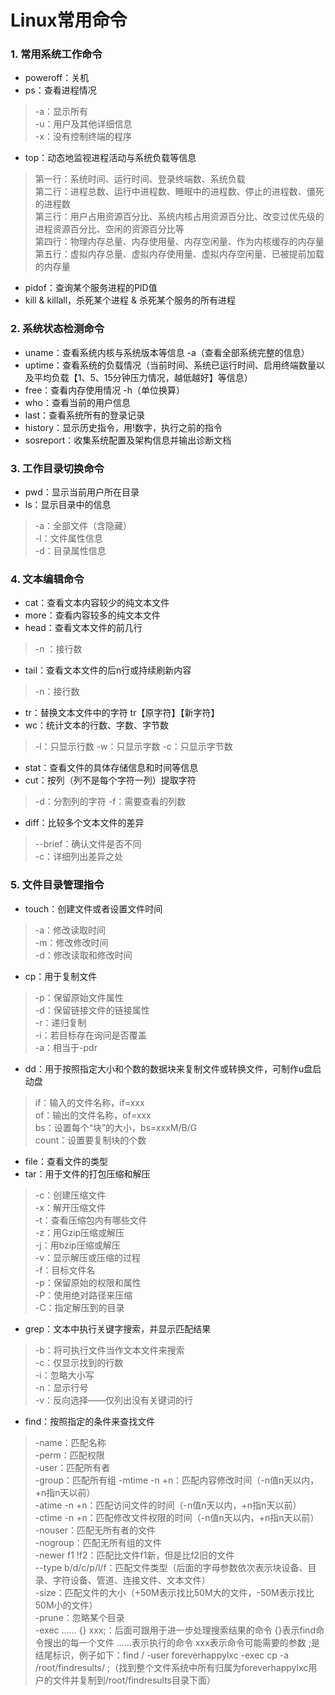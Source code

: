 # Linux常用命令
### 1. 常用系统工作命令
- poweroff：关机
- ps：查看进程情况
> -a：显示所有  
> -u：用户及其他详细信息  
> -x：没有控制终端的程序  
- top：动态地监视进程活动与系统负载等信息
> 第一行：系统时间、运行时间、登录终端数、系统负载  
> 第二行：进程总数、运行中进程数、睡眠中的进程数、停止的进程数、僵死的进程数  
> 第三行：用户占用资源百分比、系统内核占用资源百分比、改变过优先级的进程资源百分比、空闲的资源百分比等  
> 第四行：物理内存总量、内存使用量、内存空闲量、作为内核缓存的内存量  
> 第五行：虚拟内存总量、虚拟内存使用量、虚拟内存空闲量、已被提前加载的内存量  
- pidof：查询某个服务进程的PID值
- kill & killall，杀死某个进程 & 杀死某个服务的所有进程
### 2. 系统状态检测命令
- uname：查看系统内核与系统版本等信息 -a（查看全部系统完整的信息）
- uptime：查看系统的负载情况（当前时间、系统已运行时间、启用终端数量以及平均负载【1、5、15分钟压力情况，越低越好】等信息）
- free：查看内存使用情况 -h（单位换算）
- who：查看当前的用户信息
- last：查看系统所有的登录记录
- history：显示历史指令，用!数字，执行之前的指令
- sosreport：收集系统配置及架构信息并输出诊断文档
### 3. 工作目录切换命令
- pwd：显示当前用户所在目录
- ls：显示目录中的信息
> -a：全部文件（含隐藏）  
> -l：文件属性信息  
> -d：目录属性信息   
### 4. 文本编辑命令
- cat：查看文本内容较少的纯文本文件
- more：查看内容较多的纯文本文件
- head：查看文本文件的前几行 
> -n ：接行数
- tail：查看文本文件的后n行或持续刷新内容 
> -n：接行数
- tr：替换文本文件中的字符 tr【原字符】【新字符】
- wc：统计文本的行数、字数、字节数 
> -l：只显示行数
> -w：只显示字数
> -c：只显示字节数
- stat：查看文件的具体存储信息和时间等信息
- cut：按列（列不是每个字符一列）提取字符 
> -d：分割列的字符
> -f：需要查看的列数
- diff：比较多个文本文件的差异 
> --brief：确认文件是否不同  
> -c：详细列出差异之处  
### 5. 文件目录管理指令
- touch：创建文件或者设置文件时间
> -a：修改读取时间  
> -m：修改修改时间  
> -d：修改读取和修改时间  
- cp：用于复制文件
> -p：保留原始文件属性  
> -d：保留链接文件的链接属性  
> -r：递归复制  
> -i：若目标存在询问是否覆盖  
> -a：相当于-pdr  
- dd：用于按照指定大小和个数的数据块来复制文件或转换文件，可制作u盘启动盘
> if：输入的文件名称，if=xxx  
> of：输出的文件名称，of=xxx  
> bs：设置每个“块”的大小，bs=xxxM/B/G  
> count：设置要复制块的个数  
- file：查看文件的类型
- tar：用于文件的打包压缩和解压
> -c：创建压缩文件  
> -x：解开压缩文件  
> -t：查看压缩包内有哪些文件  
> -z：用Gzip压缩或解压  
> -j：用bzip压缩或解压  
> -v：显示解压或压缩的过程  
> -f：目标文件名  
> -p：保留原始的权限和属性  
> -P：使用绝对路径来压缩  
> -C：指定解压到的目录  
- grep：文本中执行关键字搜索，并显示匹配结果
> -b：将可执行文件当作文本文件来搜索  
> -c：仅显示找到的行数  
> -i：忽略大小写  
> -n：显示行号  
> -v：反向选择——仅列出没有关键词的行  
- find：按照指定的条件来查找文件
> -name：匹配名称  
> -perm：匹配权限  
> -user：匹配所有者  
> -group：匹配所有组
> -mtime -n +n：匹配内容修改时间（-n值n天以内，+n指n天以前）  
> -atime -n +n：匹配访问文件的时间（-n值n天以内，+n指n天以前）  
> -ctime -n +n：匹配修改文件权限的时间（-n值n天以内，+n指n天以前）  
> -nouser：匹配无所有者的文件  
> -nogroup：匹配无所有组的文件  
> -newer f1 !f2：匹配比文件f1新，但是比f2旧的文件  
> --type b/d/c/p/l/f：匹配文件类型（后面的字母参数依次表示块设备、目录、字符设备、管道、连接文件、文本文件）  
> -size：匹配文件的大小（+50M表示找比50M大的文件，-50M表示找比50M小的文件）  
> -prune：忽略某个目录  
> -exec ...... {} xxx\;：后面可跟用于进一步处理搜索结果的命令 {}表示find命令搜出的每一个文件 ......表示执行的命令 xxx表示命令可能需要的参数  \;是结尾标识，例子如下：find / -user foreverhappylxc -exec cp -a /root/findresults/ \;（找到整个文件系统中所有归属为foreverhappylxc用户的文件并复制到/root/findresults目录下面）  